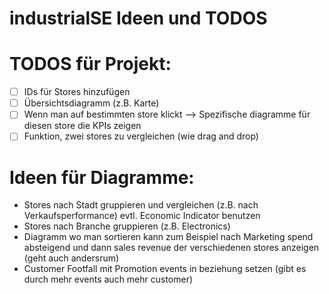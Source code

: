# industrialSE Ideen und TODOS
# TODOS für Projekt:

- [ ]  IDs für Stores hinzufügen
- [ ]  Übersichtsdiagramm (z.B. Karte)
- [ ]  Wenn man auf bestimmten store klickt —> Spezifische diagramme für diesen store die KPIs zeigen
- [ ]  Funktion, zwei stores zu vergleichen (wie drag and drop)

# Ideen für Diagramme:

- Stores nach Stadt gruppieren und vergleichen (z.B. nach Verkaufsperformance) evtl. Economic Indicator benutzen
- Stores nach Branche gruppieren (z.B. Electronics)
- Diagramm wo man sortieren kann zum Beispiel nach Marketing spend absteigend und dann sales revenue der verschiedenen stores anzeigen (geht auch andersrum)
- Customer Footfall mit Promotion events in beziehung setzen (gibt es durch mehr events auch mehr customer)
